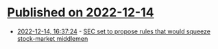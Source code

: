 # [Published on 2022-12-14](index.md)

* [2022-12-14, 16:37:24](https://news.ycombinator.com/item?id=33985969) - [SEC set to propose rules that would squeeze stock-market middlemen](https://www.wsj.com/articles/sec-set-to-propose-rules-that-would-squeeze-stock-market-middlemen-11671033619)
